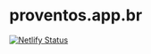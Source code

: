 # proventos.app.br

[![Netlify Status](https://api.netlify.com/api/v1/badges/1751fb0c-3b41-4a03-b29d-e2a5f2f8ef7f/deploy-status)](https://app.netlify.com/sites/proventos/deploys)
